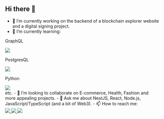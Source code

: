 ## Hi there 👋


- 🔭 I’m currently working on the backend of a blockchain explorer website and a digital signing project.
- 🌱 I’m currently learning:
<div display="flex">
  <div>
    <p>GraphQL</p>
    <img src="https://img.shields.io/badge/GraphQl-E10098?style=for-the-badge&logo=graphql&logoColor=white"/>
  </div>
  <div>
    <p>PostgresQL</p>
    <img src="https://img.shields.io/badge/PostgreSQL-316192?style=for-the-badge&logo=postgresql&logoColor=white"/>
  </div>
  <div>
    <p>Python</p>
    <img src="https://img.shields.io/badge/Python-FFD43B?style=for-the-badge&logo=python&logoColor=blue"/>
  </div>
</div>
 etc.
- 👯 I’m looking to collaborate on E-commerce, Health, Fashion and more appealing projects.
- 💬 Ask me about NestJS, React, Node.js, JavaScript/TypeScript (and a bit of Web3).
- 📫 How to reach me:
<div display="flex">
  <a href="https://www.linkedin.com/in/bakhtiyor-akhatov-06772a203/">
    <img src="https://img.shields.io/badge/LinkedIn-0077B5?style=for-the-badge&logo=linkedin&logoColor=white"/>
  </a> 
  <a href="baxtiyor.axatov77@gmail.com">
    <img src="https://img.shields.io/badge/Gmail-D14836?style=for-the-badge&logo=gmail&logoColor=white"/>
  </a> 
  <a href="https://x.com/baxti_7?s=21">
    <img src="https://img.shields.io/badge/Twitter-1DA1F2?style=for-the-badge&logo=twitter&logoColor=white"/>
  </a> 
<div/>


